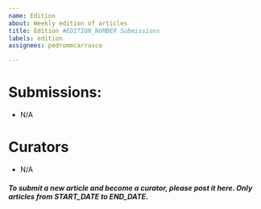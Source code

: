 ```yaml
---
name: Edition
about: Weekly edition of articles
title: Edition #EDITION_NUMBER Submissions
labels: edition
assignees: pedrommcarrasco

---
```


# Submissions:
- N/A

# Curators
- N/A

##### To submit a new article and become a curator, please post it here. Only articles from START_DATE to END_DATE.

